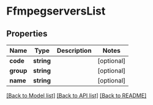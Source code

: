 # FfmpegserversList

## Properties
Name | Type | Description | Notes
------------ | ------------- | ------------- | -------------
**code** | **string** |  | [optional] 
**group** | **string** |  | [optional] 
**name** | **string** |  | [optional] 

[[Back to Model list]](../README.md#documentation-for-models) [[Back to API list]](../README.md#documentation-for-api-endpoints) [[Back to README]](../README.md)

